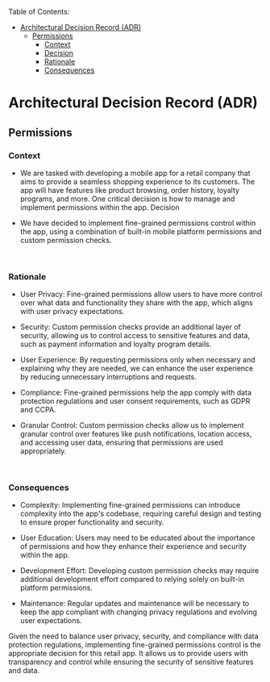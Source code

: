 Table of Contents:
* [Architectural Decision Record (ADR)](#architectural-decision-record-adr)
  * [Permissions](#permissions)
    * [Context](#context)
    * [Decision](#decision)
    * [Rationale](#rationale)
    * [Consequences](#consequences)

# Architectural Decision Record (ADR)
## Permissions

### Context

- We are tasked with developing a mobile app for a retail company that aims to provide a seamless shopping experience to its customers. The app will have features like product browsing, order history, loyalty programs, and more. One critical decision is how to manage and implement permissions within the app.
Decision

- We have decided to implement fine-grained permissions control within the app, using a combination of built-in mobile platform permissions and custom permission checks.

<br/>

### Rationale

- User Privacy: Fine-grained permissions allow users to have more control over what data and functionality they share with the app, which aligns with user privacy expectations.

- Security: Custom permission checks provide an additional layer of security, allowing us to control access to sensitive features and data, such as payment information and loyalty program details.

- User Experience: By requesting permissions only when necessary and explaining why they are needed, we can enhance the user experience by reducing unnecessary interruptions and requests.

- Compliance: Fine-grained permissions help the app comply with data protection regulations and user consent requirements, such as GDPR and CCPA.

- Granular Control: Custom permission checks allow us to implement granular control over features like push notifications, location access, and accessing user data, ensuring that permissions are used appropriately.

<br/>

### Consequences

- Complexity: Implementing fine-grained permissions can introduce complexity into the app's codebase, requiring careful design and testing to ensure proper functionality and security.

- User Education: Users may need to be educated about the importance of permissions and how they enhance their experience and security within the app.

- Development Effort: Developing custom permission checks may require additional development effort compared to relying solely on built-in platform permissions.

- Maintenance: Regular updates and maintenance will be necessary to keep the app compliant with changing privacy regulations and evolving user expectations.

Given the need to balance user privacy, security, and compliance with data protection regulations, implementing fine-grained permissions control is the appropriate decision for this retail app. It allows us to provide users with transparency and control while ensuring the security of sensitive features and data.